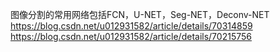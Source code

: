 图像分割的常用网络包括FCN，U-NET，Seg-NET，Deconv-NET
https://blog.csdn.net/u012931582/article/details/70314859
https://blog.csdn.net/u012931582/article/details/70215756